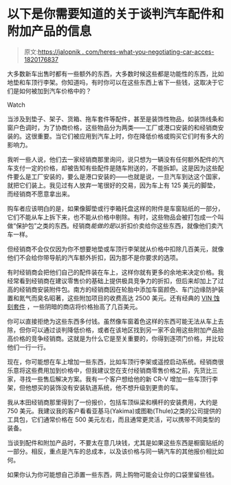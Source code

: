 # 以下是你需要知道的关于谈判汽车配件和附加产品的信息

> 原文:[https://jalopnik . com/heres-what-you-negotiating-car-acces-1820176837](https://jalopnik.com/heres-what-you-need-to-know-about-negotiating-car-acces-1820176837)

大多数新车出售时都有一些额外的东西，大多数时候这些都是功能性的东西，比如地垫和车顶行李架。你知道吗，有时你可以在这些东西上省下一些钱，这取决于它们是如何被加到汽车价格中的？

Watch

当涉及到垫子、架子、货箱、拖车套件等配件，甚至是装饰性物品，如装饰线条和窗户色调时，为了协商价格，这些物品分为两类——工厂或港口安装的和经销商安装的。这很重要。当它们被应用到汽车上时，你在降低价格或购买它们时有多大的影响力。

我听一些人说，他们去一家经销商那里询问，说只想为一辆没有任何额外配件的汽车支付一定的价格，却被告知有些配件是随车附送的，不能拆卸。这是因为这些配件要么是工厂安装的，要么是港口安装的——也就是说，一旦汽车到达这个国家，就把它们装上。我见过有人放弃一笔很好的交易，因为车上有 125 美元的脚垫，而经销商不愿意拿出来。

购车者应该明白的是，如果像脚垫或行李箱托盘这样的附件是车窗贴纸的一部分，它们不能从车上拆下来，也不能从价格中剔除。有时，这些物品会被打包成一个叫做“保护包”之类的东西。经销商*能做的是*以折扣价卖给你这些东西，就像他们卖汽车一样。

但经销商不会仅仅因为你不想要地垫或车顶行李架就从价格中扣除几百美元，就像他们不会给你带导航的汽车额外折扣，因为那不是你要求的选项。

有时经销商会把他们自己的配件装在车上，这样你就有更多的余地来决定价格。我经常看到经销商在建议零售价的基础上提供极具竞争力的折扣，但后来却加上了过高的经销商安装附件包。南方的经销商因在轮胎中添加车窗颜色、车门边缘防护装置和氮气而臭名昭著，这些附加项目的收费高达 2500 美元。还有经典的 [VIN 蚀刻套件](https://jalopnik.com/dealership-to-pay-1-6-million-for-bullshit-theft-prot-1681393244) ，一些阴暗的商店将价格抬高了几百美元。

你可以直接拒绝为这些东西多付钱。虽然像车窗着色这样的东西可能无法从车上去除，但你可以通过谈判降低价格，或者在该地区找到另一家不会用这些附加产品抬高价格的竞争经销商。这就是为什么它是至关重要的，你得到逐项门价格，并比较他们一行一行。

现在，你可能想在车上增加一些东西，比如车顶行李架或遥控启动系统。经销商很乐意将这些费用加到价格中，但我建议您在支付经销商零售价格之前，先货比三家，寻找一些售后解决方案。我有一个客户想给他的新 CR-V 增加一些车顶行李架，但他想买的装饰没有安装轨道系统，他不想升级到更贵的车。

我从本田经销商那里得到了一份报价，包括车顶纵梁和横杆的安装费用，大约是 750 美元。我建议我的客户看看亚基马(Yakima)或图勒(Thule)之类的公司提供的工具包，它们通常价格在 500 美元左右，而且通常更灵活，可以携带不同类型的装备。

当谈到配件和附加产品时，不要太在意几块钱，尤其是如果这些东西是橱窗贴纸的一部分。相反，重点是汽车的总成本，以及该价格与同一辆汽车的其他报价相比如何。

如果你认为你可能想自己添置一些东西，网上购物可能会让你的口袋里留些钱。